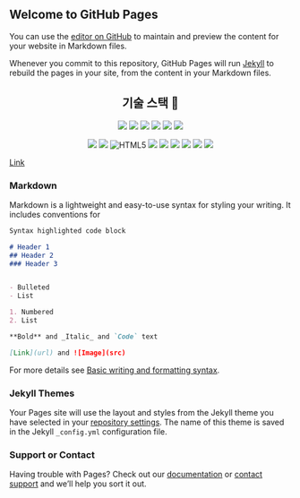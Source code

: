## Welcome to GitHub Pages

You can use the [editor on GitHub](https://github.com/zziyeon/zziyeon.github.io/edit/main/index.md) to maintain and preview the content for your website in Markdown files.

Whenever you commit to this repository, GitHub Pages will run [Jekyll](https://jekyllrb.com/) to rebuild the pages in your site, from the content in your Markdown files.

<div align=center>

## 기술 스택 :hammer:

<img src="https://img.shields.io/badge/python-3776AB?style=flat&logo=python&logoColor=white"> <img src="https://img.shields.io/badge/C-A8B9CC?style=flat&logo=C&logoColor=white"> <img src="https://img.shields.io/badge/Visual Studio-5C2D91?style=flat&logo=Visual Studio&logoColor=white"> <img src="https://img.shields.io/badge/eclipse IDE-525C86?style=flat&logo=Eclipse IDE&logoColor=white"> <img src="https://img.shields.io/badge/JavaScript-F7DF1E?style=flat&logo=JavaScript&logoColor=white"> <img src="https://img.shields.io/badge/Apache Tomcat-F8DC75?style=flat&logo=Apache Tomcat&logoColor=white">

<img src="https://img.shields.io/badge/IntelliJ IDEA-000000?style=flat&logo=IntelliJ IDEA&logoColor=white"> <img src="https://img.shields.io/badge/Visual Studio Code-007ACC?style=flat&logo=Visual Studio Code&logoColor=white"> <img alt="HTML5" src ="https://img.shields.io/badge/HTML5-E34F26.svg?&style=flat&logo=HTML5&logoColor=white"/> <img src="https://img.shields.io/badge/CSS3-1572B6?style=flat&logo=css3&logoColor=white"/> <img src="https://img.shields.io/badge/mysql-4479A1?style=flat&logo=mysql&logoColor=white"> <img src="https://img.shields.io/badge/React-white?style=flat&logo=React&logoColor=61DAFB"/> <img src="https://img.shields.io/badge/Node.js-339933?style=flat&logo=Node.js&logoColor=61DAFB"/> <img src="https://img.shields.io/badge/Expo-000020?style=flat&logo=Expo&logoColor=white"> <img src="https://img.shields.io/badge/github-181717?style=flat&logo=github&logoColor=white">

</div>


[Link](https://github.com/zziyeon/GREAT.git)

### Markdown

Markdown is a lightweight and easy-to-use syntax for styling your writing. It includes conventions for

```markdown
Syntax highlighted code block

# Header 1
## Header 2
### Header 3


- Bulleted
- List

1. Numbered
2. List

**Bold** and _Italic_ and `Code` text

[Link](url) and ![Image](src)
```

For more details see [Basic writing and formatting syntax](https://docs.github.com/en/github/writing-on-github/getting-started-with-writing-and-formatting-on-github/basic-writing-and-formatting-syntax).

### Jekyll Themes

Your Pages site will use the layout and styles from the Jekyll theme you have selected in your [repository settings](https://github.com/zziyeon/zziyeon.github.io/settings/pages). The name of this theme is saved in the Jekyll `_config.yml` configuration file.

### Support or Contact

Having trouble with Pages? Check out our [documentation](https://docs.github.com/categories/github-pages-basics/) or [contact support](https://support.github.com/contact) and we’ll help you sort it out.
